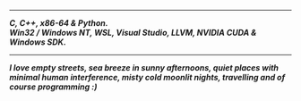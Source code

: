 ----------------
___C, C++, x86-64 & Python.___      
___Win32 / Windows NT, WSL, Visual Studio, LLVM, NVIDIA CUDA & Windows SDK.___    

---------------

___I love empty streets, sea breeze in sunny afternoons, quiet places with minimal human interference, misty cold moonlit nights, travelling and of course programming :)___

